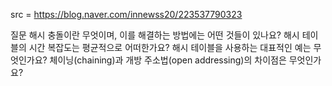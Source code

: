 src = https://blog.naver.com/innewss20/223537790323

질문 해시 충돌이란 무엇이며, 이를 해결하는 방법에는 어떤 것들이 있나요?
해시 테이블의 시간 복잡도는 평균적으로 어떠한가요?
해시 테이블을 사용하는 대표적인 예는 무엇인가요?
체이닝(chaining)과 개방 주소법(open addressing)의 차이점은 무엇인가요?
